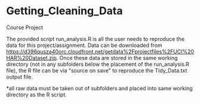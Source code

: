Getting_Cleaning_Data
=====================

Course Project

The provided script run_analysis.R is all the user needs to reproduce the data for this project/assignment.  Data can be downloaded from https://d396qusza40orc.cloudfront.net/getdata%2Fprojectfiles%2FUCI%20HAR%20Dataset.zip.  Once these data are stored in the same working directory (not in any subfolders below the placement of the run_analysis.R file), the R file can be via "source on save" to reproduce the Tidy_Data.txt output file.

*all raw data must be taken out of subfolders and placed into same working directory as the R script.

